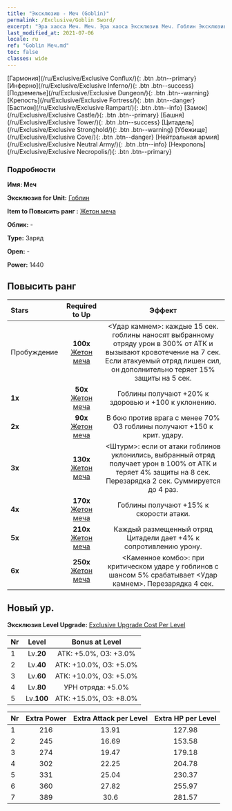 ```yaml
---
title: "Эксклюзив - Меч (Goblin)"
permalink: /Exclusive/Goblin Sword/
excerpt: "Эра хаоса Меч. Меч. Эра хаоса Эксклюзив Меч. Гоблин Эксклюзив."
last_modified_at: 2021-07-06
locale: ru
ref: "Goblin Меч.md"
toc: false
classes: wide
---
```

 [Гармония](/ru/Exclusive/Exclusive Conflux/){: .btn .btn--primary} [Инферно](/ru/Exclusive/Exclusive Inferno/){: .btn .btn--success} [Подземелье](/ru/Exclusive/Exclusive Dungeon/){: .btn .btn--warning} [Крепость](/ru/Exclusive/Exclusive Fortress/){: .btn .btn--danger} [Бастион](/ru/Exclusive/Exclusive Rampart/){: .btn .btn--info} [Замок](/ru/Exclusive/Exclusive Castle/){: .btn .btn--primary} [Башня](/ru/Exclusive/Exclusive Tower/){: .btn .btn--success} [Цитадель](/ru/Exclusive/Exclusive Stronghold/){: .btn .btn--warning} [Убежище](/ru/Exclusive/Exclusive Cove/){: .btn .btn--danger} [Нейтральная армия](/ru/Exclusive/Exclusive Neutral Army/){: .btn .btn--info} [Некрополь](/ru/Exclusive/Exclusive Necropolis/){: .btn .btn--primary} 

### Подробности
 **Имя: Меч** 

 **Эксклюзив for Unit:** [Гоблин](/ru/units/Goblin/) 

 **Item to Повысить ранг :** [Жетон меча](/ItemsRU/con_912/)

 **Облик:** -

 **Type:** Заряд

 **Open:** -

 **Power:** 1440

## Повысить ранг 

  |     Stars    |  Required to Up | Эффект |
  |:-------------|:---------------:|:---------------:|
  |  Пробуждение  | **100x** [Жетон меча](/ItemsRU/con_912/) | <Удар камнем>: каждые 15 сек. гоблины наносят выбранному отряду урон в 300% от АТК и вызывают кровотечение на 7 сек. Если атакуемый отряд лишен сил, он дополнительно теряет 15% защиты на 5 сек. |
  | **1x** <i class="fas fa-star"/> | **50x** [Жетон меча](/ItemsRU/con_912/) | Гоблины получают +20% к здоровью и +100 к уклонению. |
  | **2x** <i class="fas fa-star"/> | **90x** [Жетон меча](/ItemsRU/con_912/) | В бою против врага с менее 70% ОЗ гоблины получают +150 к крит. удару. |
  | **3x** <i class="fas fa-star"/> | **130x** [Жетон меча](/ItemsRU/con_912/) | <Штурм>: если от атаки гоблинов уклонились, выбранный отряд получает урон в 100% от АТК и теряет 4% защиты на 8 сек. Перезарядка 2 сек. Суммируется до 4 раз. |
  | **4x** <i class="fas fa-star"/> | **170x** [Жетон меча](/ItemsRU/con_912/) | Гоблины получают +15% к скорости атаки. |
  | **5x** <i class="fas fa-star"/> | **210x** [Жетон меча](/ItemsRU/con_912/) | Каждый размещенный отряд Цитадели дает +4% к сопротивлению урону. |
  | **6x** <i class="fas fa-star"/> | **250x** [Жетон меча](/ItemsRU/con_912/) | <Каменное комбо>: при критическом ударе у гоблинов с шансом 5% срабатывает <Удар камнем>. Перезарядка 4 сек. |


## Новый ур.
 **Эксклюзив Level Upgrade:** [Exclusive Upgrade Cost Per Level](/Exclusive/ExclusiveUpgradeCostPerLevel/)

  |  Nr  |   Level  | Bonus at Level |
  |:-----|:--------:|:--------------:|
  | 1 | Lv.**20** | АТК: +5.0%, ОЗ: +3.0% |
  | 2 | Lv.**40** | АТК: +10.0%, ОЗ: +5.0% |
  | 3 | Lv.**60** | АТК: +10.0%, ОЗ: +5.0% |
  | 4 | Lv.**80** | УРН отряда: +5.0% |
  | 5 | Lv.**100** | АТК: +15.0%, ОЗ: +8.0% |


  |  Nr  |  Extra Power | Extra Attack per Level | Extra HP per Level |
  |:-----|:--------:|:--------:|:--------:|
  | 1 | 216 | 13.91 | 127.98 |
  | 2 | 245 | 16.69 | 153.58 |
  | 3 | 274 | 19.47 | 179.18 |
  | 4 | 302 | 22.25 | 204.78 |
  | 5 | 331 | 25.04 | 230.37 |
  | 6 | 360 | 27.82 | 255.97 |
  | 7 | 389 | 30.6 | 281.57 |


